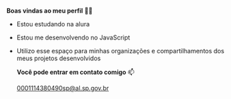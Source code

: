 **Boas vindas ao meu perfil** 💙💙
- Estou estudando na alura
  
- Estou me desenvolvendo no JavaScript
  
- Utilizo esse espaço para minhas organizações e compartilhamentos dos meus projetos desenvolvidos
  
  **Você pode entrar em contato comigo** 📫
  
  0001114380490sp@al.sp.gov.br

